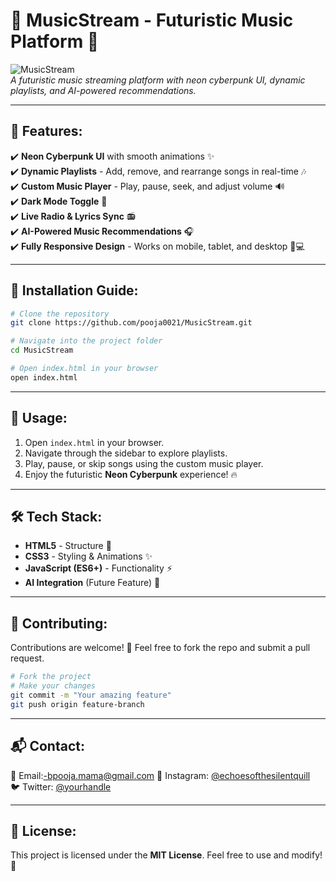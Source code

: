 # 🎵 MusicStream - Futuristic Music Platform 🚀

![MusicStream](https://your-image-link.com)  
_A futuristic music streaming platform with neon cyberpunk UI, dynamic playlists, and AI-powered recommendations._

---

## 🌟 Features:
✔️ **Neon Cyberpunk UI** with smooth animations ✨  
✔️ **Dynamic Playlists** - Add, remove, and rearrange songs in real-time 🎶  
✔️ **Custom Music Player** - Play, pause, seek, and adjust volume 🔊  
✔️ **Dark Mode Toggle** 🌙  
✔️ **Live Radio & Lyrics Sync** 📻  
✔️ **AI-Powered Music Recommendations** 🎧  
✔️ **Fully Responsive Design** - Works on mobile, tablet, and desktop 📱💻

---



## 🚀 Installation Guide:
```bash
# Clone the repository
git clone https://github.com/pooja0021/MusicStream.git

# Navigate into the project folder
cd MusicStream

# Open index.html in your browser
open index.html
```

---

## 📜 Usage:
1. Open `index.html` in your browser.
2. Navigate through the sidebar to explore playlists.
3. Play, pause, or skip songs using the custom music player.
4. Enjoy the futuristic **Neon Cyberpunk** experience! 🔥

---

## 🛠️ Tech Stack:
- **HTML5** - Structure 🎨  
- **CSS3** - Styling & Animations ✨  
- **JavaScript (ES6+)** - Functionality ⚡  
- **AI Integration** (Future Feature) 🤖

---

## 🤝 Contributing:
Contributions are welcome! 🎉 Feel free to fork the repo and submit a pull request.

```bash
# Fork the project
# Make your changes
git commit -m "Your amazing feature"
git push origin feature-branch
```

---

## 📬 Contact:
📧 Email:-bpooja.mama@gmail.com
📸 Instagram: [@echoesofthesilentquill](https://instagram.com/echoesofthesilentquill)  
🐦 Twitter: [@yourhandle](https://twitter.com/yourhandle)  

---

## 📝 License:
This project is licensed under the **MIT License**. Feel free to use and modify! 🎵
